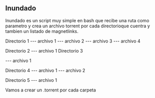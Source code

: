 Inundado
--------

Inundado es un script muy simple en bash que recibe una ruta como parametro y
crea un archivo torrent por cada directorioque cuentra y tambien un listado de
magnetlinks.


Directorio 1
---  archivo 1
---  archivo 2
---  archivo 3
---  archivo 4

Directorio 2
---  archivo 1
Directorio 3

---  archivo 1

Directorio 4
---  archivo 1
---  archivo 2

Directorio 5
---  archivo 1


Vamos a crear un .torrent por cada carpeta
